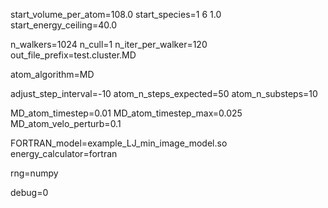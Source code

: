 start_volume_per_atom=108.0
start_species=1 6 1.0
start_energy_ceiling=40.0

n_walkers=1024
n_cull=1
n_iter_per_walker=120
out_file_prefix=test.cluster.MD

atom_algorithm=MD

adjust_step_interval=-10
atom_n_steps_expected=50
atom_n_substeps=10

MD_atom_timestep=0.01
MD_atom_timestep_max=0.025
MD_atom_velo_perturb=0.1

FORTRAN_model=example_LJ_min_image_model.so
energy_calculator=fortran

rng=numpy

debug=0
